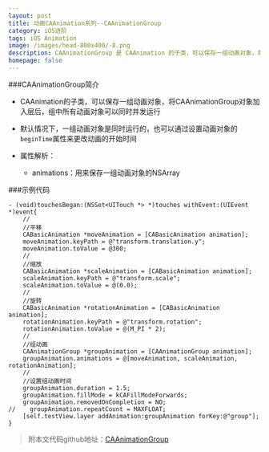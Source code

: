 ```yaml
---
layout: post
title: 动画CAAnimation系列--CAAnimationGroup
category: iOS进阶
tags: iOS Animation
image: /images/head-800x400/-8.png
description: CAAnimationGroup 是 CAAnimation 的子类，可以保存一组动画对象，将CAAnimationGroup 对象加入层后，组中所有动画对象可以同时并发运，默认情况下，一组动画对象是同时运行的，也可以通过设置动画对象的 beginTime 属性来更改动画的开始时间
homepage: false
---
```



###CAAnimationGroup简介

* CAAnimation的子类，可以保存一组动画对象，将CAAnimationGroup对象加入层后，组中所有动画对象可以同时并发运行

* 默认情况下，一组动画对象是同时运行的，也可以通过设置动画对象的`beginTime`属性来更改动画的开始时间

* 属性解析：
	* animations：用来保存一组动画对象的NSArray

###示例代码

```objc
- (void)touchesBegan:(NSSet<UITouch *> *)touches withEvent:(UIEvent *)event{
    //
    //平移
    CABasicAnimation *moveAnimation = [CABasicAnimation animation];
    moveAnimation.keyPath = @"transform.translation.y";
    moveAnimation.toValue = @300;
    //
    //缩放
    CABasicAnimation *scaleAnimation = [CABasicAnimation animation];
    scaleAnimation.keyPath = @"transform.scale";
    scaleAnimation.toValue = @(0.0);
    //
    //旋转
    CABasicAnimation *rotationAnimation = [CABasicAnimation animation];
    rotationAnimation.keyPath = @"transform.rotation";
    rotationAnimation.toValue = @(M_PI * 2);
    //
    //组动画
    CAAnimationGroup *groupAnimation = [CAAnimationGroup animation];
    groupAnimation.animations = @[moveAnimation, scaleAnimation, rotationAnimation];
	//    
    //设置组动画时间
    groupAnimation.duration = 1.5;
    groupAnimation.fillMode = kCAFillModeForwards;
    groupAnimation.removedOnCompletion = NO;
//    groupAnimation.repeatCount = MAXFLOAT;
    [self.testView.layer addAnimation:groupAnimation forKey:@"group"];
}
```

> 附本文代码github地址：[CAAnimationGroup](https://github.com/Vanbein/CAAnimationGroup)